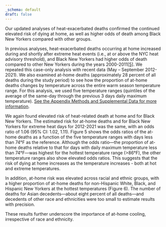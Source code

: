 ```yaml
---
_schema: default
draft: false
---
```

Our updated analyses of heat-exacerbated deaths confirmed the continued elevated risk of dying at home, as well as higher odds of death among Black New Yorkers compared with other groups.

In previous analyses, heat-exacerbated deaths occurring at home increased during and shortly after extreme heat events (i.e., at or above the NYC heat advisory threshold), and Black New Yorkers had higher odds of death compared to other New Yorkers during the years 2000-2011[\[5\]](https://www.ncbi.nlm.nih.gov/pmc/articles/PMC4492264/). We repeated this case-only analysis with recent data (May – September 2012-2021). We also examined at-home deaths (approximately 28 percent of all deaths during the study period) to see how the proportion of at-home deaths changes by temperature across the entire warm season temperature range. For this analysis, we used five temperature ranges (quintiles of the average of the same-day through the previous 3 days daily maximum temperature). [See the Appendix Methods and Supplemental Data for more information](2024-Heat-Mortality-Report-Appendix.pdf).

We again found elevated risk of heat-related death at home and for Black New Yorkers. The estimated risk for at-home deaths and for Black New Yorkers for extreme heat days for 2012-2021 was the same, with an odds ratio of 1.06 (95% CI: 1.02, 1.11). Figure 5 shows the odds ratios of the at-home deaths as a function of the five temperature ranges with days less than 74°F as the reference. Although the odds ratio—the proportion of at-home deaths relative to that for days with daily maximum temperature less than 74°F—was highest for the hottest temperature range (&gt;86°F), the other temperature ranges also show elevated odds ratios. This suggests that the risk of dying at home increases as the temperature increases - both at hot and extreme temperatures.

In addition, at-home risk was elevated across racial and ethnic groups, with a higher proportion of at-home deaths for non-Hispanic White, Black, and Hispanic New Yorkers at the hottest temperatures (Figure 6). The number of deaths for Asian decedents—about eight percent of all deaths—and decedents of other race and ethnicities were too small to estimate results with precision.

These results further underscore the importance of at-home cooling, irrespective of race and ethnicity.